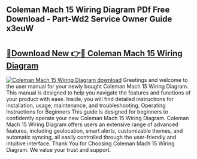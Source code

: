 ## Coleman Mach 15 Wiring Diagram PDf Free Download - Part-Wd2 Service Owner Guide x3euW

# <h2><a href="http://dfny2b.blite.top/?on=Coleman+Mach+15+Wiring+Diagram">🔗Download New 👉🔴 Coleman Mach 15 Wiring Diagram</a></h2>

[![Coleman Mach 15 Wiring Diagram download](https://i.imgur.com/lujVjoI.png)](http://dfny2b.blite.top/?on=Coleman+Mach+15+Wiring+Diagram)
Greetings and welcome to the user manual for your newly bought Coleman Mach 15 Wiring Diagram. This manual is designed to help you navigate the features and functions of your product with ease. Inside, you will find detailed instructions for installation, usage, maintenance, and troubleshooting. Operating Instructions for Beginners This guide is designed for beginners to confidently operate your new Coleman Mach 15 Wiring Diagram. Coleman Mach 15 Wiring Diagram offers users an extensive range of advanced features, including geolocation, smart alerts, customizable themes, and automatic syncing, all easily controlled through the user-friendly and intuitive interface. Thank You for Choosing Coleman Mach 15 Wiring Diagram. We value your trust and support.
